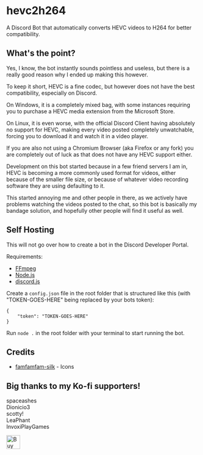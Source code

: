 # hevc2h264
A Discord Bot that automatically converts HEVC videos to H264 for better compatibility.

## What's the point?
Yes, I know, the bot instantly sounds pointless and useless, but there is a really good reason why I ended up making this however.

To keep it short, HEVC is a fine codec, but however does not have the best compatibility, especially on Discord.

On Windows, it is a completely mixed bag, with some instances requiring you to purchase a HEVC media extension from the Microsoft Store.

On Linux, it is even worse, with the official Discord Client having absolutely no support for HEVC, making every video posted completely unwatchable, forcing you to download it and watch it in a video player.

If you are also not using a Chromium Browser (aka Firefox or any fork) you are completely out of luck as that does not have any HEVC support either.

Development on this bot started because in a few friend servers I am in, HEVC is becoming a more commonly used format for videos, either because of the smaller file size, or because of whatever video recording software they are using defaulting to it.

This started annoying me and other people in there, as we actively have problems watching the videos posted to the chat, so this bot is basically my bandage solution, and hopefully other people will find it useful as well.

## Self Hosting
This will not go over how to create a bot in the Discord Developer Portal.

Requirements:
- [FFmpeg](https://www.ffmpeg.org/)
- [Node.js](https://nodejs.org/en)
- [discord.js](https://discord.js.org/)

Create a `config.json` file in the root folder that is structured like this (with "TOKEN-GOES-HERE" being replaced by your bots token):
```
{
	"token": "TOKEN-GOES-HERE"
}
```

Run `node .` in the root folder with your terminal to start running the bot.

## Credits
- [famfamfam-silk](https://github.com/legacy-icons/famfamfam-silk) - Icons

## Big thanks to my Ko-fi supporters!
spaceashes<br>
Dionicio3<br>
scotty!<br>
LeaPhant<br>
InvoxiPlayGames<br>

<a href='https://ko-fi.com/G2G1ZERWL' target='_blank'><img height='36' style='border:0px;height:36px;' src='https://storage.ko-fi.com/cdn/kofi3.png?v=3' border='0' alt='Buy Me a Coffee at ko-fi.com' /></a>

